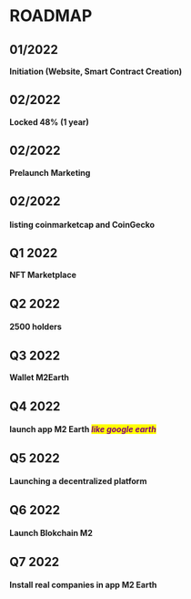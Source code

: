 # ROADMAP

## 01/2022

**Initiation (Website, Smart Contract Creation)**

## 02/2022

**Locked 48% (1 year)**

## 02/2022

**Prelaunch Marketing**

## 02/2022

#### listing coinmarketcap  and CoinGecko

## Q1 2022

**NFT Marketplace**

## Q2 2022

#### 2500 holders

## Q3 2022

**Wallet M2Earth**

## Q4 2022

#### launch app M2 Earth _<mark style="color:purple;">**like google earth**</mark>_

## Q5 2022

#### Launching a decentralized platform

## Q6 2022

#### Launch Blokchain M2&#x20;

## Q7 2022

#### Install real companies in app M2 Earth
